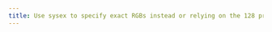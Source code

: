 ```yaml
---
title: Use sysex to specify exact RGBs instead or relying on the 128 provided colors
---
```


<script setup>
import Fill from './components/Fill.vue'
</script>
<Fill />
